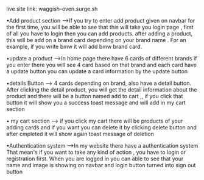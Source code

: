 live site link: waggish-oven.surge.sh

•Add product section
-->If you try to enter add product given on navbar for the first time, you will be able to see that this will take you login page , first of all you have to login then you can add products. after adding a product, this will be add on a brand card depending on your brand name . For an example, if you write bmw it will add bmw brand card.

•update a product
-->In home page there have 6 cards of different brands if you enter there you will see 4 card based on that brand and each card have a update button you can update a card information by the update button

•details Button 
--> 4 cards depending on brand, also have a detail button. After clicking the detail product, you will get the detail information about the product and there will be a button named add to cart ,, if you click that button it will show you a success toast message and will add in my cart section 

• my cart section
--> if you click my cart there will be  products of your adding cards and if you want you can delete it by clicking delete button and after cmpleted it will show again toast message of deletion

•Authentication system
-->In my website there have a authentication system That mean's if you want to take any kind of action , you have to login or registration first. When you are logged in you can able to see that your name and image is showing on navbar and login button turned into sign out button 